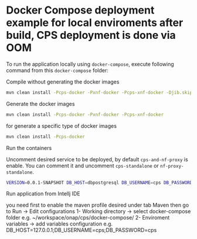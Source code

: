 # Docker Compose deployment example for local enviroments after build, CPS deployment is done via OOM

To run the application locally using `docker-compose`, execute following command from this `docker-compose` folder:

Compile without generating the docker images

```bash
mvn clean install -Pcps-docker -Pxnf-docker -Pcps-xnf-docker -Djib.skip
```

Generate the docker images

```bash
mvn clean install -Pcps-docker -Pxnf-docker -Pcps-xnf-docker
```

for generate a specific type of docker images

```bash
mvn clean install -Pcps-docker
```

Run the containers

Uncomment desired service to be deployed, by default ``cps-and-nf-proxy`` is enable.
You can comment it and uncomment ``cps-standalone`` or ``nf-proxy-standalone``. 

```bash
VERSION=0.0.1-SNAPSHOT DB_HOST=dbpostgresql DB_USERNAME=cps DB_PASSWORD=cps docker-compose up -d
```

Run application from Intellj IDE

you need first to enable the maven profile desired under tab Maven
then go to Run -> Edit configurations
 1- Working directory -> select docker-compose folder e.g.  ~/workspace/onap/cps/docker-compose/
 2- Enviroment variables -> add variables configuration e.g. DB_HOST=127.0.0.1;DB_USERNAME=cps;DB_PASSWORD=cps